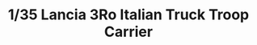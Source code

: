 ---
layout: product
title: "1/35 Lancia 3Ro Italian Truck Troop Carrier"
price: "4900" 
desc: "Maketa"
img_path: "/assets/img/IBG35055.webp"
brand: "IBG Models"
available: false
special_offer: false
new: false
soon: false
cat: "010000"
subcat: "015500"
subsubcat: "0N/A"
sifra: "IBG35055"
popular: false
spec: false
---